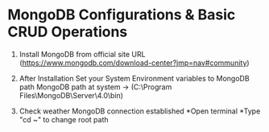 # MongoDB Configurations & Basic CRUD Operations 

1. Install MongoDB from official site 
URL (https://www.mongodb.com/download-center?jmp=nav#community)

2. After Installation Set your System Environment variables to MongoDB path
   MongoDB path at system -> (C:\Program Files\MongoDB\Server\4.0\bin)
   
3. Check weather MongoDB connection established
   *Open terminal
   *Type "cd ~" to change root path
   
